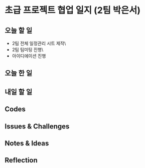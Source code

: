 # 초급 프로젝트 협업 일지 (2팀 박은서)

## 오늘 할 일
* 2팀 전체 일정관리 시트 제작\
* 2팀 팀미팅 진행\
* 아이디에이션 진행
## 오늘 한 일

## 내일 할 일

## Codes

## Issues & Challenges

## Notes & Ideas

## Reflection
